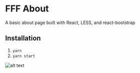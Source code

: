 # FFF About

A basic about page built with React, LESS, and react-bootstrap


## Installation

1. `yarn`
2. `yarn start`


![alt text](https://github.com/stokesbga/fff-about/master/demo.png)
